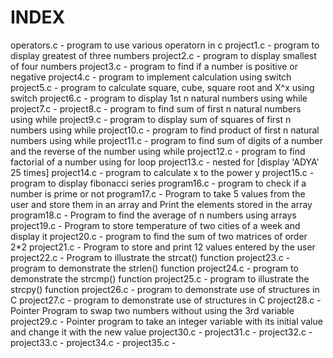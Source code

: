 # INDEX
operators.c - program to use various operatorn in c
project1.c - program to display greatest of three numbers
project2.c - program to display smallest of four numbers
project3.c - program to find if a number is positive or negative
project4.c - program to implement calculation using switch
project5.c - program to calculate square, cube, square root and X^x using switch
project6.c - program to display 1st n natural numbers using while
project7.c - 
project8.c - program to find sum of first n natural numbers using while
project9.c - program to display sum of squares of first n numbers using while
project10.c - program to find product of first n natural numbers using while
project11.c - program to find sum of digits of a number and the reverse of the number using while
project12.c - program to find factorial of a number using for loop
project13.c - nested for [display 'ADYA' 25 times]
project14.c - program to calculate x to the power y
project15.c - program to display fibonacci series
program16.c - program to check if a number is prime or not
program17.c - Program to take 5 values from the user and store them in an array and Print the elements stored in the array
program18.c - Program to find the average of n numbers using arrays
project19.c - Program to store temperature of two cities of a week and display it
project20.c - program to find the sum of two matrices of order 2*2
project21.c - Program to store and print 12 values entered by the user
project22.c - Program to illustrate the strcat() function
project23.c - program to demonstrate the strlen() function
project24.c - program to demonstrate the strcmp() function
project25.c - program to illustrate the strcpy() function
project26.c - program to demonstrate use of structures in C
project27.c - program to demonstrate use of structures in C
project28.c - Pointer Program to swap two numbers without using the 3rd variable
project29.c - Pointer program to take an integer variable with its initial value and change it with the new value
project30.c - 
project31.c - 
project32.c - 
project33.c - 
project34.c - 
project35.c - 